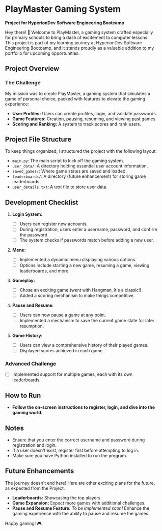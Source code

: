 # PlayMaster Gaming System

**Project for HyperionDev Software Engineering Bootcamp**

Hey there! 👋 Welcome to PlayMaster, a gaming system crafted especially for primary schools to bring a dash of excitement to computer lessons.  
This project is part of my learning journey at HyperionDev Software Engineering Bootcamp, and it stands proudly as a valuable addition to my portfolio for upcoming opportunities.

## Project Overview

### The Challenge

My mission was to create PlayMaster, a gaming system that simulates a game of personal choice, packed with features to elevate the gaming experience:

- **User Profiles:** Users can create profiles, login, and validate passwords.
- **Game Features:** Creation, pausing, resuming, and viewing past games.
- **Scoring and Ranking:** A system to track scores and rank users.

## Project File Structure

To keep things organized, I structured the project with the following layout:

- `main.py`: The main script to kick off the gaming system.
- `user_data/`: A directory holding essential user account information.
- `saved_games/`: Where game states are saved and loaded.
- `leaderboards/`: A directory (future enhancement) for storing game leaderboards.
- `user_details.txt`: A text file to store user data.

## Development Checklist

1. **Login System:**

   - [ ] Users can register new accounts.
   - [ ] During registration, users enter a username, password, and confirm the password.
   - [ ] The system checks if passwords match before adding a new user.

2. **Menu:**

   - [ ] Implemented a dynamic menu displaying various options.
   - [ ] Options include starting a new game, resuming a game, viewing leaderboards, and more.

3. **Gameplay:**

   - [ ] Chose an exciting game (went with Hangman, it's a classic!).
   - [ ] Added a scoring mechanism to make things competitive.

4. **Pause and Resume:**

   - [ ] Users can now pause a game at any point.
   - [ ] Implemented a mechanism to save the current game state for later resumption.

5. **Game History:**

   - [ ] Users can view a comprehensive history of their played games.
   - [ ] Displayed scores achieved in each game.

### Advanced Challenge

- [ ] Implemented support for multiple games, each with its own leaderboards.

## How to Run

- **Follow the on-screen instructions to register, login, and dive into the gaming world.**

## Notes

- Ensure that you enter the correct username and password during registration and login.
- If a user doesn't exist, register first before attempting to log in.
- Make sure you have Python installed to run the program.

## Future Enhancements

The journey doesn't end here! Here are other exciting plans for the future, as expected from the Project.

- **Leaderboards:** Showcasing the top players.
- **Game Expansion:** Expect more games with additional challenges.
- **Pause and Resume Feature:** _To be implemented soon!_ Enhance the gaming experience with the ability to pause and resume the games.

Happy gaming! 🎮
